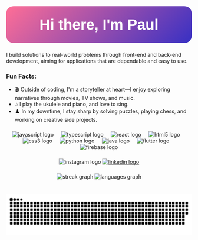 <div align="center">
  <div style="width: 100%; height: 100px; background: linear-gradient(135deg, #ff6e96, #3830c3); display: flex; justify-content: center; align-items: center; border-radius: 20px;">
    <span style="color: white; font-size: 2.5rem; text-align: center; font-family: 'Red Hat Display', sans-serif; font-weight: 700;">Hi there, I'm Paul</span>
  </div>
</div>

<!-- Add the font import at the top of your README -->
<link href="https://fonts.googleapis.com/css2?family=Red+Hat+Display:wght@700&display=swap" rel="stylesheet">

###

<!-- <img align="right" height="150" src="https://user-images.githubusercontent.com/74038190/219923809-b86dc415-a0c2-4a38-bc88-ad6cf06395a8.gif"  /> -->

###

<p align="left">I build solutions to real-world problems through front-end and back-end development, aiming for applications that are dependable and easy to use.</p>

###

<h3 align="left">Fun Facts:</h3>
<ul>
  <li>🎬 Outside of coding, I'm a storyteller at heart—I enjoy exploring narratives through movies, TV shows, and music.</li>
  <li>🎶 I play the ukulele and piano, and love to sing.</li>
  <li>♟️ In my downtime, I stay sharp by solving puzzles, playing chess, and working on creative side projects.</li>
</ul>

###

<div align="center">
  <img src="https://cdn.jsdelivr.net/gh/devicons/devicon/icons/javascript/javascript-original.svg" height="30" alt="javascript logo"  />
  <img width="12" />
  <img src="https://cdn.jsdelivr.net/gh/devicons/devicon/icons/typescript/typescript-original.svg" height="30" alt="typescript logo"  />
  <img width="12" />
  <img src="https://cdn.jsdelivr.net/gh/devicons/devicon/icons/react/react-original.svg" height="30" alt="react logo"  />
  <img width="12" />
  <img src="https://cdn.jsdelivr.net/gh/devicons/devicon/icons/html5/html5-original.svg" height="30" alt="html5 logo"  />
  <img width="12" />
  <img src="https://cdn.jsdelivr.net/gh/devicons/devicon/icons/css3/css3-original.svg" height="30" alt="css3 logo"  />
  <img width="12" />
  <img src="https://cdn.jsdelivr.net/gh/devicons/devicon/icons/python/python-original.svg" height="30" alt="python logo"  />
  <img width="12" />
  <img src="https://cdn.jsdelivr.net/gh/devicons/devicon/icons/java/java-original.svg" height="30" alt="java logo"  />
  <img width="12" />
  <img src="https://cdn.jsdelivr.net/gh/devicons/devicon/icons/flutter/flutter-original.svg" height="30" alt="flutter logo"  />
  <img width="12" />
  <img src="https://cdn.jsdelivr.net/gh/devicons/devicon/icons/firebase/firebase-plain.svg" height="30" alt="firebase logo"  />
</div>

###

<div align="center">
  <img src="https://img.shields.io/static/v1?message=Instagram&logo=instagram&label=&color=E4405F&logoColor=white&labelColor=&style=for-the-badge" height="35" alt="instagram logo"  />
  <a href="https://www.linkedin.com/in/paulrsmithjnr/" target="_blank">
    <img src="https://img.shields.io/static/v1?message=LinkedIn&logo=linkedin&label=&color=0077B5&logoColor=white&labelColor=&style=for-the-badge" height="35" alt="linkedin logo"  />
  </a>
</div>

###

<div align="center">
  <img src="https://streak-stats.demolab.com?user=paulrsmithjnr&locale=en&mode=daily&theme=dracula&hide_border=false&border_radius=5" height="150" alt="streak graph"  />
  <img src="https://github-readme-stats.vercel.app/api/top-langs?username=paulrsmithjnr&locale=en&hide_title=false&layout=compact&card_width=320&langs_count=5&theme=dracula&hide_border=false" height="150" alt="languages graph"  />
</div>

###

<br clear="both">

<img src="https://raw.githubusercontent.com/paulrsmithjnr/paulrsmithjnr/output/snake.svg" alt="Snake animation" />

###
